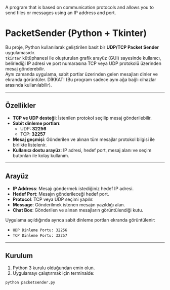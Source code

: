 
A program that is based on communication protocols and allows you to send files or messages using an IP address and port.
#  PacketSender (Python + Tkinter)

Bu proje, Python kullanılarak geliştirilen basit bir **UDP/TCP Packet Sender** uygulamasıdır.  
`tkinter` kütüphanesi ile oluşturulan grafik arayüz (GUI) sayesinde kullanıcı, belirlediği IP adresi ve port numarasına TCP veya UDP protokolü üzerinden mesaj gönderebilir.  
Aynı zamanda uygulama, sabit portlar üzerinden gelen mesajları dinler ve ekranda görüntüler.  DİKKAT! (Bu program sadece aynı ağa bağlı cihazlar arasında kullanılabilir).

---

##  Özellikler

- **TCP ve UDP desteği**: İstenilen protokol seçilip mesaj gönderilebilir.
- **Sabit dinleme portları**:
  - UDP: **32256**
  - TCP: **32257**
- **Mesaj geçmişi**: Gönderilen ve alınan tüm mesajlar protokol bilgisi ile birlikte listelenir.
- **Kullanıcı dostu arayüz**: IP adresi, hedef port, mesaj alanı ve seçim butonları ile kolay kullanım.

---

##  Arayüz

- **IP Address**: Mesajı göndermek istediğiniz hedef IP adresi.  
- **Hedef Port**: Mesajın gönderileceği hedef port.  
- **Protocol**: TCP veya UDP seçimi yapılır.  
- **Message**: Gönderilmek istenen mesajın yazıldığı alan.  
- **Chat Box**: Gönderilen ve alınan mesajların görüntülendiği kutu.  

Uygulama açıldığında ayrıca sabit dinleme portları ekranda görüntülenir:

- `UDP Dinleme Portu: 32256`
- `TCP Dinleme Portu: 32257`

---

##  Kurulum

1. Python 3 kurulu olduğundan emin olun.  
2. Uygulamayı çalıştırmak için terminalde:  

```bash
python packetsender.py
